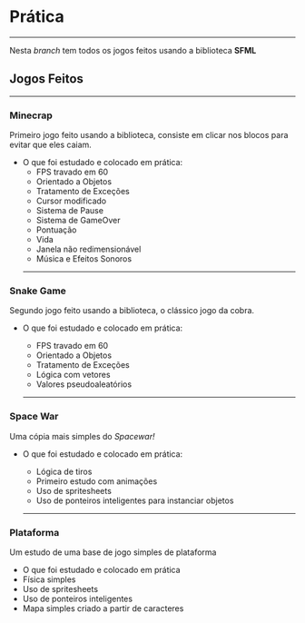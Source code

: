 # Prática
---
Nesta *branch* tem todos os jogos feitos usando a biblioteca **SFML**

## Jogos Feitos
---
### Minecrap
Primeiro jogo feito usando a biblioteca, consiste em clicar nos blocos para evitar que eles caiam.
* O que foi estudado e colocado em prática:
  * FPS travado em 60
  * Orientado a Objetos
  * Tratamento de Exceções
  * Cursor modificado
  * Sistema de Pause
  * Sistema de GameOver
  * Pontuação
  * Vida
  * Janela não redimensionável
  * Música e Efeitos Sonoros
  ---
### Snake Game
Segundo jogo feito usando a biblioteca, o clássico jogo da cobra.
* O que foi estudado e colocado em prática:
  * FPS travado em 60
  * Orientado a Objetos
  * Tratamento de Exceções
  * Lógica com vetores
  * Valores pseudoaleatórios 
 
   ---
 ### Space War
 Uma cópia mais simples do _Spacewar!_
 * O que foi estudado e colocado em prática:
   * Lógica de tiros
   * Primeiro estudo com animações
   * Uso de spritesheets
   * Uso de ponteiros inteligentes para instanciar objetos
   
   ---  
 ### Plataforma
 Um estudo de uma base de jogo simples de plataforma
 * O que foi estudado e colocado em prática
  * Física simples
  * Uso de spritesheets
  * Uso de ponteiros inteligentes
  * Mapa simples criado a partir de caracteres

